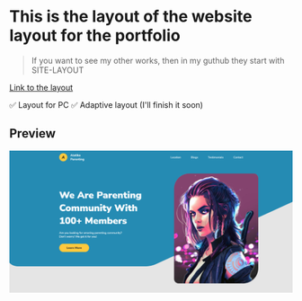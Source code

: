 # This is the layout of the website layout for the portfolio

> If you want to see my other works, then in my guthub they start with SITE-LAYOUT

[Link to the layout](https://www.figma.com/file/cc6Q1eQwWrrQ3d74eVT11x/Parenting-Landing-Page?node-id=0%3A1)

:white_check_mark: Layout for PC
:white_check_mark: Adaptive layout (I'll finish it soon)

## Preview

![](img/preview.png)
